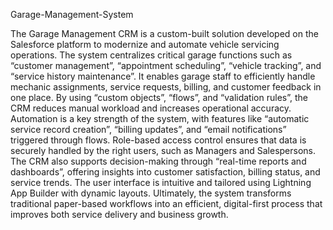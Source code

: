  Garage-Management-System

The Garage Management CRM is a custom-built solution developed on the Salesforce platform to modernize and automate vehicle servicing operations. The system centralizes critical garage functions such as “customer management”, “appointment scheduling”, “vehicle tracking”, and “service history maintenance”. It enables garage staff to efficiently handle mechanic assignments, service requests, billing, and customer feedback in one place. By using “custom objects”, “flows”, and “validation rules”, the CRM reduces manual workload and increases operational accuracy.
	Automation is a key strength of the system, with features like “automatic service record creation”, “billing updates”, and “email notifications” triggered through flows. Role-based access control ensures that data is securely handled by the right users, such as Managers and Salespersons. The CRM also supports decision-making through “real-time reports and dashboards”, offering insights into customer satisfaction, billing status, and service trends. The user interface is intuitive and tailored using Lightning App Builder with dynamic layouts. Ultimately, the system transforms traditional paper-based workflows into an efficient, digital-first process that improves both service delivery and business growth.
